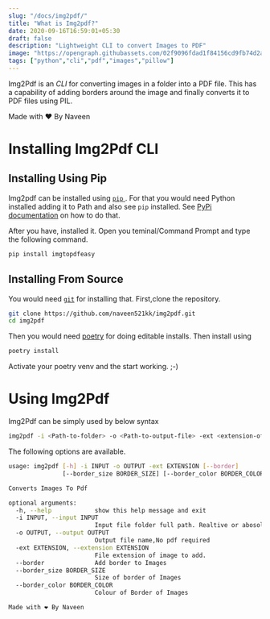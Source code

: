 ```yaml
---
slug: "/docs/img2pdf/"
title: "What is Img2pdf?"
date: 2020-09-16T16:59:01+05:30
draft: false
description: "Lightweight CLI to convert Images to PDF"
image: "https://opengraph.githubassets.com/02f9096fdad1f84156cd9fb74d2aed493f0aaab74f50dc5dd2d62a60bf804ae4/naveen521kk/img2pdf"
tags: ["python","cli","pdf","images","pillow"]
---
```


Img2Pdf is an *CLI* for converting images in a folder into a PDF file.
This has a capability of adding borders around the image and finally converts it to PDF files using PIL.

Made with ❤ By Naveen

# Installing Img2Pdf CLI

## Installing Using Pip

Img2pdf can be installed using [`pip` ](https://pypi.org/project/imgtopdfeasy/). For that you would need Python installed adding it to Path and also see `pip` installed. See [PyPi documentation](https://pip.pypa.io/en/stable/installing/) on how to do that.

After you have, installed it. Open you teminal/Command Prompt and type the following command.

```sh
pip install imgtopdfeasy
```


## Installing From Source

You would need [`git`](https://git-scm.com) for installing that. First,clone the repository.

```sh
git clone https://github.com/naveen521kk/img2pdf.git
cd img2pdf
```

Then you would need [poetry](https://python-poetry.org) for doing editable installs. Then install using

```sh
poetry install
```

Activate your poetry venv and the start working. ;-)

# Using Img2Pdf

Img2Pdf can be simply used by below syntax

```sh
img2pdf -i <Path-to-folder> -o <Path-to-output-file> -ext <extension-of-image-to-add>
```

The following options are available.

```sh
usage: img2pdf [-h] -i INPUT -o OUTPUT -ext EXTENSION [--border]
               [--border_size BORDER_SIZE] [--border_color BORDER_COLOR]

Converts Images To Pdf

optional arguments:
  -h, --help            show this help message and exit
  -i INPUT, --input INPUT
                        Input file folder full path. Realtive or abosolute
  -o OUTPUT, --output OUTPUT
                        Output file name,No pdf required
  -ext EXTENSION, --extension EXTENSION
                        File extension of image to add.
  --border              Add border to Images
  --border_size BORDER_SIZE
                        Size of border of Images
  --border_color BORDER_COLOR
                        Colour of Border of Images

Made with ❤ By Naveen
```